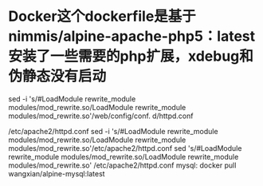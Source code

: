 
# Docker这个dockerfile是基于nimmis/alpine-apache-php5：latest 安装了一些需要的php扩展，xdebug和伪静态没有启动

sed -i 's/#LoadModule rewrite_module modules/mod_rewrite.so/LoadModule rewrite_module modules/mod_rewrite.so'/web/config/conf.
d/httpd.conf

/etc/apache2/httpd.conf
sed -i 's/\#LoadModule rewrite_module modules/mod_rewrite.so/LoadModule rewrite_module modules/mod_rewrite.so'/etc/apache2/httpd.conf
sed  's/#LoadModule rewrite_module modules/mod_rewrite.so/LoadModule rewrite_module modules/mod_rewrite.so' /etc/apache2/httpd.conf
mysql: docker pull wangxian/alpine-mysql:latest  

